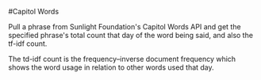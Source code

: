 #Capitol Words

Pull a phrase from Sunlight Foundation's Capitol Words API and get the specified phrase's
total count that day of the word being said, and also the tf-idf count.

The td-idf count is the frequency–inverse document frequency which shows the word usage
in relation to other words used that day.
